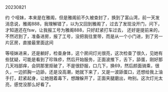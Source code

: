 20230821

约 个哑妹，本来是在雅阁，但是雅阁前不久被查封了，换到了富山湾，前一天发消息说，雅阁888，我理解错了，以为又回到雅阁了，过去了发现没开门，问下，才知道还在fsw，让我报工号为雅阁888，只好赶紧打车过去， 还好是提前来的，不然迟到了，准备进房，报了工号，没把我往里带，而是从一个小门进，到了另一片区房，直接最里面这间

等哑妹进来，还是躺好，检查身体，这个房间灯光很亮，这次检查了很久，见她有些犹疑，可能是看到了珍珠疹，然后开始服务，正面波推下，舌下，舔蛋，刚好那几天裆部痒，会阴那里抠破了，不是很舒服，口几下，换69，然后颜面骑乘，很久，一边抓胸一边舔，还是没高潮，她就下来了，又是一波舔蛋口，还想给我上油手打，赶紧起身，让她翘着毒下，想蹭躲开了，正面夹腿磨出，吻别。这次灯光太亮，感觉没那么好看了。

